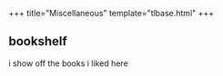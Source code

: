 +++
title="Miscellaneous"
template="tlbase.html"
+++

## bookshelf

i show off the books i liked here